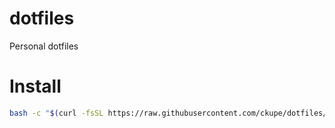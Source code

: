 # dotfiles

Personal dotfiles

# Install

```bash
bash -c "$(curl -fsSL https://raw.githubusercontent.com/ckupe/dotfiles/HEAD/install.sh)"
```
